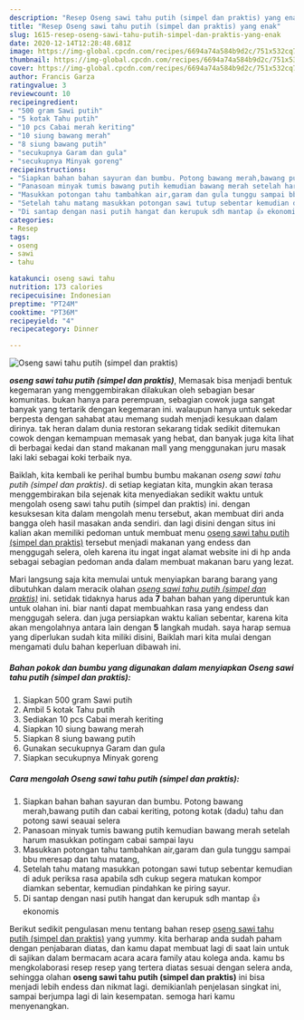 ```yaml
---
description: "Resep Oseng sawi tahu putih (simpel dan praktis) yang enak"
title: "Resep Oseng sawi tahu putih (simpel dan praktis) yang enak"
slug: 1615-resep-oseng-sawi-tahu-putih-simpel-dan-praktis-yang-enak
date: 2020-12-14T12:28:48.681Z
image: https://img-global.cpcdn.com/recipes/6694a74a584b9d2c/751x532cq70/oseng-sawi-tahu-putih-simpel-dan-praktis-foto-resep-utama.jpg
thumbnail: https://img-global.cpcdn.com/recipes/6694a74a584b9d2c/751x532cq70/oseng-sawi-tahu-putih-simpel-dan-praktis-foto-resep-utama.jpg
cover: https://img-global.cpcdn.com/recipes/6694a74a584b9d2c/751x532cq70/oseng-sawi-tahu-putih-simpel-dan-praktis-foto-resep-utama.jpg
author: Francis Garza
ratingvalue: 3
reviewcount: 10
recipeingredient:
- "500 gram Sawi putih"
- "5 kotak Tahu putih"
- "10 pcs Cabai merah keriting"
- "10 siung bawang merah"
- "8 siung bawang putih"
- "secukupnya Garam dan gula"
- "secukupnya Minyak goreng"
recipeinstructions:
- "Siapkan bahan bahan sayuran dan bumbu. Potong bawang merah,bawang putih dan cabai keriting, potong kotak (dadu) tahu dan potong sawi seauai selera"
- "Panasoan minyak tumis bawang putih kemudian bawang merah setelah harum masukkan potingam cabai sampai layu"
- "Masukkan potongan tahu tambahkan air,garam dan gula tunggu sampai bbu meresap dan tahu matang,"
- "Setelah tahu matang masukkan potongan sawi tutup sebentar kemudian di aduk periksa rasa apabila sdh cukup segera matukan kompor diamkan sebentar, kemudian pindahkan ke piring sayur."
- "Di santap dengan nasi putih hangat dan kerupuk sdh mantap 👍 ekonomis"
categories:
- Resep
tags:
- oseng
- sawi
- tahu

katakunci: oseng sawi tahu 
nutrition: 173 calories
recipecuisine: Indonesian
preptime: "PT24M"
cooktime: "PT36M"
recipeyield: "4"
recipecategory: Dinner

---
```



![Oseng sawi tahu putih (simpel dan praktis)](https://img-global.cpcdn.com/recipes/6694a74a584b9d2c/751x532cq70/oseng-sawi-tahu-putih-simpel-dan-praktis-foto-resep-utama.jpg)

<b><i>oseng sawi tahu putih (simpel dan praktis)</i></b>, Memasak bisa menjadi bentuk kegemaran yang menggembirakan dilakukan oleh sebagian besar komunitas. bukan hanya para perempuan, sebagian cowok juga sangat banyak yang tertarik dengan kegemaran ini. walaupun hanya untuk sekedar berpesta dengan sahabat atau memang sudah menjadi kesukaan dalam dirinya. tak heran dalam dunia restoran sekarang tidak sedikit ditemukan cowok dengan kemampuan memasak yang hebat, dan banyak juga kita lihat di berbagai kedai dan stand makanan mall yang menggunakan juru masak laki laki sebagai koki terbaik nya.



Baiklah, kita kembali ke perihal bumbu bumbu makanan <i>oseng sawi tahu putih (simpel dan praktis)</i>. di setiap kegiatan kita, mungkin akan terasa menggembirakan bila sejenak kita menyediakan sedikit waktu untuk mengolah oseng sawi tahu putih (simpel dan praktis) ini. dengan kesuksesan kita dalam mengolah menu tersebut, akan membuat diri anda bangga oleh hasil masakan anda sendiri. dan lagi disini dengan situs ini kalian akan memiliki pedoman untuk membuat menu <u>oseng sawi tahu putih (simpel dan praktis)</u> tersebut menjadi makanan yang endess dan menggugah selera, oleh karena itu ingat ingat alamat website ini di hp anda sebagai sebagian pedoman anda dalam membuat makanan baru yang lezat.


Mari langsung saja kita memulai untuk menyiapkan barang barang yang dibutuhkan dalam meracik olahan <u><i>oseng sawi tahu putih (simpel dan praktis)</i></u> ini. setidak tidaknya harus ada <b>7</b> bahan bahan yang diperuntuk kan untuk olahan ini. biar nanti dapat membuahkan rasa yang endess dan menggugah selera. dan juga persiapkan waktu kalian sebentar, karena kita akan mengolahnya antara lain dengan <b>5</b> langkah mudah. saya harap semua yang diperlukan sudah kita miliki disini, Baiklah mari kita mulai dengan mengamati dulu bahan keperluan dibawah ini.

<!--inarticleads1-->

##### Bahan pokok dan bumbu yang digunakan dalam menyiapkan Oseng sawi tahu putih (simpel dan praktis):

1. Siapkan 500 gram Sawi putih
1. Ambil 5 kotak Tahu putih
1. Sediakan 10 pcs Cabai merah keriting
1. Siapkan 10 siung bawang merah
1. Siapkan 8 siung bawang putih
1. Gunakan secukupnya Garam dan gula
1. Siapkan secukupnya Minyak goreng




<!--inarticleads2-->

##### Cara mengolah Oseng sawi tahu putih (simpel dan praktis):

1. Siapkan bahan bahan sayuran dan bumbu. Potong bawang merah,bawang putih dan cabai keriting, potong kotak (dadu) tahu dan potong sawi seauai selera
1. Panasoan minyak tumis bawang putih kemudian bawang merah setelah harum masukkan potingam cabai sampai layu
1. Masukkan potongan tahu tambahkan air,garam dan gula tunggu sampai bbu meresap dan tahu matang,
1. Setelah tahu matang masukkan potongan sawi tutup sebentar kemudian di aduk periksa rasa apabila sdh cukup segera matukan kompor diamkan sebentar, kemudian pindahkan ke piring sayur.
1. Di santap dengan nasi putih hangat dan kerupuk sdh mantap 👍 ekonomis




Berikut sedikit pengulasan menu tentang bahan resep <u>oseng sawi tahu putih (simpel dan praktis)</u> yang yummy. kita berharap anda sudah paham dengan penjabaran diatas, dan kamu dapat membuat lagi di saat lain untuk di sajikan dalam bermacam acara acara family atau kolega anda. kamu bs mengkolaborasi resep resep yang tertera diatas sesuai dengan selera anda, sehingga olahan <b>oseng sawi tahu putih (simpel dan praktis)</b> ini bisa menjadi lebih endess dan nikmat lagi. demikianlah penjelasan singkat ini, sampai berjumpa lagi di lain kesempatan. semoga hari kamu menyenangkan.
